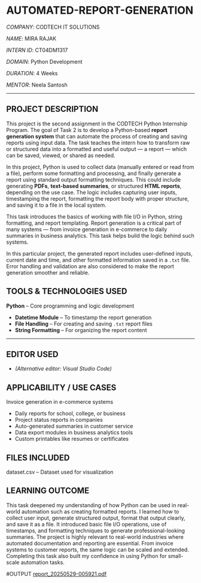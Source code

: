 # AUTOMATED-REPORT-GENERATION

*COMPANY*: CODTECH IT SOLUTIONS  

*NAME*: MIRA RAJAK

*INTERN ID*: CT04DM1317

*DOMAIN*: Python Development

*DURATION*: 4 Weeks

*MENTOR*: Neela Santosh  

---

##  PROJECT DESCRIPTION

This project is the second assignment in the CODTECH Python Internship Program. The goal of Task 2 is to develop a Python-based **report generation system** that can automate the process of creating and saving reports using input data. The task teaches the intern how to transform raw or structured data into a formatted and useful output — a report — which can be saved, viewed, or shared as needed.

In this project, Python is used to collect data (manually entered or read from a file), perform some formatting and processing, and finally generate a report using standard output formatting techniques. This could include generating **PDFs**, **text-based summaries**, or structured **HTML reports**, depending on the use case. The logic includes capturing user inputs, timestamping the report, formatting the report body with proper structure, and saving it to a file in the local system.

This task introduces the basics of working with file I/O in Python, string formatting, and report templating. Report generation is a critical part of many systems — from invoice generation in e-commerce to daily summaries in business analytics. This task helps build the logic behind such systems.

In this particular project, the generated report includes user-defined inputs, current date and time, and other formatted information saved in a `.txt` file. Error handling and validation are also considered to make the report generation smoother and reliable.

## TOOLS & TECHNOLOGIES USED

 **Python** – Core programming and logic development  
- **Datetime Module** – To timestamp the report generation  
- **File Handling** – For creating and saving `.txt` report files  
- **String Formatting** – For organizing the report content   

---

## EDITOR USED 
- *(Alternative editor: Visual Studio Code)*


## APPLICABILITY / USE CASES
Invoice generation in e-commerce systems  
-  Daily reports for school, college, or business  
-  Project status reports in companies  
-  Auto-generated summaries in customer service  
-  Data export modules in business analytics tools  
-  Custom printables like resumes or certificates 



## FILES INCLUDED
dataset.csv – Dataset used for visualization  
 

## LEARNING OUTCOME
This task deepened my understanding of how Python can be used in real-world automation such as creating formatted reports. I learned how to collect user input, generate structured output, format that output clearly, and save it as a file. It introduced basic file I/O operations, use of timestamps, and formatting techniques to generate professional-looking summaries.
The project is highly relevant to real-world industries where automated documentation and reporting are essential. From invoice systems to customer reports, the same logic can be scaled and extended. Completing this task also built my confidence in using Python for small-scale automation tasks.

#OUTPUT
[report_20250529-005921.pdf](https://github.com/user-attachments/files/20746840/report_20250529-005921.pdf)




